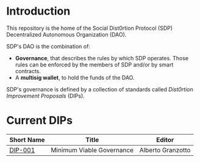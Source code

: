# Introduction
This repository is the home of the Social Dist0rtion Protocol (SDP) Decentralized Autonomous Organization (DAO).

SDP's DAO is the combination of:
- **Governance**, that describes the rules by which SDP operates. Those rules can be enforced by the members of SDP and/or by smart contracts.
- A **multisig wallet**, to hold the funds of the DAO.

SDP's governance is defined by a collection of standards called *Dist0rtion Improvement Proposals* (DIPs).

# Current DIPs

Short Name          | Title                               | Editor
--------------------|-------------------------------------|-------------------
[DIP-001](DIPs/001) | Minimum Viable Governance           | Alberto Granzotto

